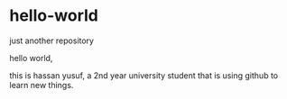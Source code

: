 # hello-world
just another repository

hello world,
 
 this is hassan yusuf, a 2nd year university student that is using github to learn new things.
